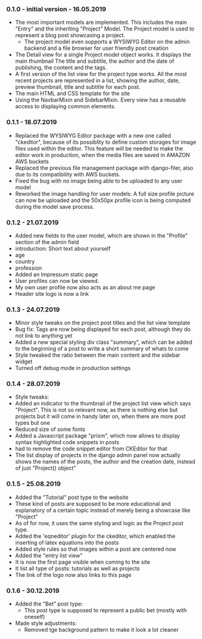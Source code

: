 ### 0.1.0 - initial version - 16.05.2019

- The most important models are implemented. This includes the main "Entry" and the 
inheriting "Project" Model. The Project model is used to represent a blog post showcasing 
a project.
    - The project model even supports a WYSIWYG Editor on the admin backend and a file 
    browser for user friendly post creation
- The Detail view for a single Project model object works. It displays the main thumbnail 
The title and subtitle, the author and the date of publishing, the content and the tags.
- A first version of the list view for the project type works. All the most recent projects 
are represented in a list, showing the author, date, preview thumbnail, title and subtitle 
for each post.
- The main HTML and CSS template for the site
- Using the NavbarMixin and SidebarMixin. Every view has a reusable access to displaying 
common elements.

### 0.1.1 - 18.07.2019

- Replaced the WYSIWYG Editor package with a new one called "ckeditor", because of its possiblity 
to define custom storages for image files used within the editor. This feature will be needed to make 
the editor work in production, when the media files are saved in AMAZON AWS buckets
- Replaced the previous file management package with django-filer, also due to its compatibility 
with AWS buckets.
- Fixed the bug with no image being able to be uploaded to any user model
- Reworked the image handling for user models: A full size profile picture can now be uploaded and the 
50x50px profile icon is being computed during the model save process.

### 0.1.2 - 21.07.2019

- Added new fields to the user model, which are shown in the "Profile" section of the admin field
 - introduction: Short text about yourself
 - age
 - country
 - profession
- Added an Impressum static page 
- User profiles can now be viewed.
 - My own user profile now also acts as an about me page
- Header site logo is now a link

### 0.1.3 - 24.07.2019

- Minor style tweaks on the project post titles and the list view template
- Bug fix: Tags are now being displayed for each post, although they do not link to anything yet
- Added a new special styling div class "summary", which can be added to the beginning of a post
to write a short summary of whats to come
- Style tweaked the ratio between the main content and the sidebar widget
- Turned off debug mode in production settings

### 0.1.4 - 28.07.2019

- Style tweaks:
 - Added an indicator to the thumbnail of the project list view which says "Project". This is not 
 so relevant now, as there is nothing else but projects but it will come in handy later on, when 
 there are more post types but one
 - Reduced size of some fonts
- Added a Javascript package "prism", which now allows to display syntax highlighted code 
snippets in posts
 - had to remove the code snippet editor from CKEditor for that
- The list display of projects in the django admin panel now actually shows the names of the posts, 
the author and the creation date, instead of just "Project(<index>) object"

### 0.1.5 - 25.08.2019 

- Added the "Tutorial" post type to the website
 - These kind of posts are supposed to be more educational and explanatory of a certain topic instead 
 of merely being a showcase like "Project" 
 - As of for now, it uses the same styling and logic as the Project post type.
- Added the 'eqneditor' plugin for the ckeditor, which enabled the inserting of 
latex equations into the posts
- Added style rules so that images within a post are centered now
- Added the "entry list view"
 - It is now the first page visible when coming to the site
 - It list all type of posts: tutorials as well as projects
 - The link of the logo now also links to this page

### 0.1.6 - 30.12.2019

- Added the "Bet" post type:
    - This post type is supposed to represent a public bet (mostly with oneself)
- Made style adjustments:
    - Removed tge background pattern to make it look a lot cleaner
